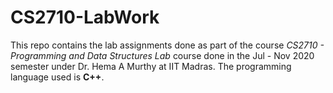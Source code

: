 # CS2710-LabWork

This repo contains the lab assignments done as part of the course _CS2710 - Programming and Data Structures Lab_ course done in the Jul - Nov 2020 semester under Dr. Hema A Murthy at IIT Madras. The programming language used is __C++__.
